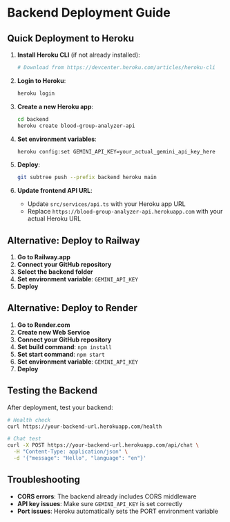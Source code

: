 # Backend Deployment Guide

## Quick Deployment to Heroku

1. **Install Heroku CLI** (if not already installed):
   ```bash
   # Download from https://devcenter.heroku.com/articles/heroku-cli
   ```

2. **Login to Heroku**:
   ```bash
   heroku login
   ```

3. **Create a new Heroku app**:
   ```bash
   cd backend
   heroku create blood-group-analyzer-api
   ```

4. **Set environment variables**:
   ```bash
   heroku config:set GEMINI_API_KEY=your_actual_gemini_api_key_here
   ```

5. **Deploy**:
   ```bash
   git subtree push --prefix backend heroku main
   ```

6. **Update frontend API URL**:
   - Update `src/services/api.ts` with your Heroku app URL
   - Replace `https://blood-group-analyzer-api.herokuapp.com` with your actual Heroku URL

## Alternative: Deploy to Railway

1. **Go to Railway.app**
2. **Connect your GitHub repository**
3. **Select the backend folder**
4. **Set environment variable**: `GEMINI_API_KEY`
5. **Deploy**

## Alternative: Deploy to Render

1. **Go to Render.com**
2. **Create new Web Service**
3. **Connect your GitHub repository**
4. **Set build command**: `npm install`
5. **Set start command**: `npm start`
6. **Set environment variable**: `GEMINI_API_KEY`
7. **Deploy**

## Testing the Backend

After deployment, test your backend:

```bash
# Health check
curl https://your-backend-url.herokuapp.com/health

# Chat test
curl -X POST https://your-backend-url.herokuapp.com/api/chat \
  -H "Content-Type: application/json" \
  -d '{"message": "Hello", "language": "en"}'
```

## Troubleshooting

- **CORS errors**: The backend already includes CORS middleware
- **API key issues**: Make sure `GEMINI_API_KEY` is set correctly
- **Port issues**: Heroku automatically sets the PORT environment variable
